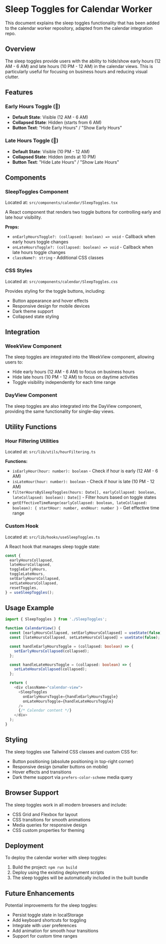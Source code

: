 # Sleep Toggles for Calendar Worker

This document explains the sleep toggles functionality that has been added to the calendar worker repository, adapted from the calendar integration repo.

## Overview

The sleep toggles provide users with the ability to hide/show early hours (12 AM - 6 AM) and late hours (10 PM - 12 AM) in the calendar views. This is particularly useful for focusing on business hours and reducing visual clutter.

## Features

### Early Hours Toggle (🌅)
- **Default State**: Visible (12 AM - 6 AM)
- **Collapsed State**: Hidden (starts from 6 AM)
- **Button Text**: "Hide Early Hours" / "Show Early Hours"

### Late Hours Toggle (🌙)
- **Default State**: Visible (10 PM - 12 AM)
- **Collapsed State**: Hidden (ends at 10 PM)
- **Button Text**: "Hide Late Hours" / "Show Late Hours"

## Components

### SleepToggles Component
Located at: `src/components/calendar/SleepToggles.tsx`

A React component that renders two toggle buttons for controlling early and late hour visibility.

**Props:**
- `onEarlyHoursToggle?: (collapsed: boolean) => void` - Callback when early hours toggle changes
- `onLateHoursToggle?: (collapsed: boolean) => void` - Callback when late hours toggle changes
- `className?: string` - Additional CSS classes

### CSS Styles
Located at: `src/components/calendar/SleepToggles.css`

Provides styling for the toggle buttons, including:
- Button appearance and hover effects
- Responsive design for mobile devices
- Dark theme support
- Collapsed state styling

## Integration

### WeekView Component
The sleep toggles are integrated into the WeekView component, allowing users to:
- Hide early hours (12 AM - 6 AM) to focus on business hours
- Hide late hours (10 PM - 12 AM) to focus on daytime activities
- Toggle visibility independently for each time range

### DayView Component
The sleep toggles are also integrated into the DayView component, providing the same functionality for single-day views.

## Utility Functions

### Hour Filtering Utilities
Located at: `src/lib/utils/hourFiltering.ts`

**Functions:**
- `isEarlyHour(hour: number): boolean` - Check if hour is early (12 AM - 6 AM)
- `isLateHour(hour: number): boolean` - Check if hour is late (10 PM - 12 AM)
- `filterHoursBySleepToggles(hours: Date[], earlyCollapsed: boolean, lateCollapsed: boolean): Date[]` - Filter hours based on toggle states
- `getEffectiveTimeRange(earlyCollapsed: boolean, lateCollapsed: boolean): { startHour: number, endHour: number }` - Get effective time range

### Custom Hook
Located at: `src/lib/hooks/useSleepToggles.ts`

A React hook that manages sleep toggle state:

```typescript
const {
  earlyHoursCollapsed,
  lateHoursCollapsed,
  toggleEarlyHours,
  toggleLateHours,
  setEarlyHoursCollapsed,
  setLateHoursCollapsed,
  resetToggles,
} = useSleepToggles();
```

## Usage Example

```typescript
import { SleepToggles } from './SleepToggles';

function CalendarView() {
  const [earlyHoursCollapsed, setEarlyHoursCollapsed] = useState(false);
  const [lateHoursCollapsed, setLateHoursCollapsed] = useState(false);

  const handleEarlyHoursToggle = (collapsed: boolean) => {
    setEarlyHoursCollapsed(collapsed);
  };

  const handleLateHoursToggle = (collapsed: boolean) => {
    setLateHoursCollapsed(collapsed);
  };

  return (
    <div className="calendar-view">
      <SleepToggles
        onEarlyHoursToggle={handleEarlyHoursToggle}
        onLateHoursToggle={handleLateHoursToggle}
      />
      {/* Calendar content */}
    </div>
  );
}
```

## Styling

The sleep toggles use Tailwind CSS classes and custom CSS for:
- Button positioning (absolute positioning in top-right corner)
- Responsive design (smaller buttons on mobile)
- Hover effects and transitions
- Dark theme support via `prefers-color-scheme` media query

## Browser Support

The sleep toggles work in all modern browsers and include:
- CSS Grid and Flexbox for layout
- CSS transitions for smooth animations
- Media queries for responsive design
- CSS custom properties for theming

## Deployment

To deploy the calendar worker with sleep toggles:

1. Build the project: `npm run build`
2. Deploy using the existing deployment scripts
3. The sleep toggles will be automatically included in the built bundle

## Future Enhancements

Potential improvements for the sleep toggles:
- Persist toggle state in localStorage
- Add keyboard shortcuts for toggling
- Integrate with user preferences
- Add animation for smooth hour transitions
- Support for custom time ranges
